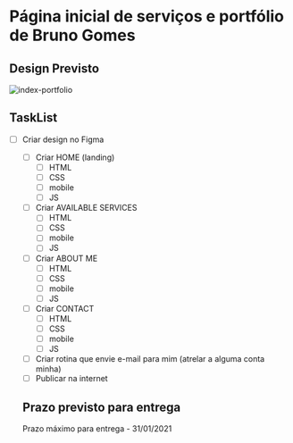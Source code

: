 # Página inicial de serviços e portfólio de Bruno Gomes

## Design Previsto

![index-portfolio](https://user-images.githubusercontent.com/42046845/106313045-5815f980-6246-11eb-8258-304dd49eae10.png)

## TaskList

- [ ] Criar design no Figma
  - [ ] Criar HOME (landing)
    - [ ] HTML
    - [ ] CSS
    - [ ] mobile
    - [ ] JS
  - [ ] Criar AVAILABLE SERVICES
    - [ ] HTML
    - [ ] CSS
    - [ ] mobile
    - [ ] JS
  - [ ] Criar ABOUT ME 
    - [ ] HTML
    - [ ] CSS
    - [ ] mobile
    - [ ] JS
  - [ ] Criar CONTACT
    - [ ] HTML
    - [ ] CSS
    - [ ] mobile
    - [ ] JS
  - [ ] Criar rotina que envie e-mail para mim (atrelar a alguma conta minha)
  - [ ] Publicar na internet
  
  ## Prazo previsto para entrega 
  
  Prazo máximo para entrega - 31/01/2021
